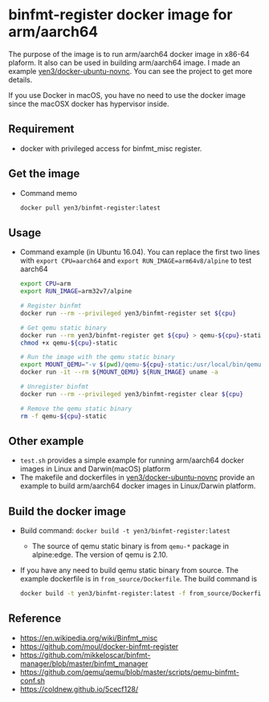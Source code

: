 # binfmt-register docker image for arm/aarch64

The purpose of the image is to run arm/aarch64 docker image in x86-64 plaform.
It also can be used in building arm/aarch64 image. I made an example
[yen3/docker-ubuntu-novnc](https://github.com/yen3/docker-ubuntu-novnc).
You can see the project to get more details.

If you use Docker in macOS, you have no need to use the docker image since the
macOSX docker has hypervisor inside.


## Requirement

* docker with privileged access for binfmt_misc register.


## Get the image

* Command memo

    ```bash
    docker pull yen3/binfmt-register:latest
    ```


## Usage

* Command example (in Ubuntu 16.04). You can replace the first two lines
  with `export CPU=aarch64` and `export RUN_IMAGE=arm64v8/alpine` to test
  aarch64

    ```bash
    export CPU=arm
    export RUN_IMAGE=arm32v7/alpine

    # Register binfmt
    docker run --rm --privileged yen3/binfmt-register set ${cpu}

    # Get qemu static binary
    docker run --rm yen3/binfmt-register get ${cpu} > qemu-${cpu}-static
    chmod +x qemu-${cpu}-static

    # Run the image with the qemu static binary
    export MOUNT_QEMU="-v $(pwd)/qemu-${cpu}-static:/usr/local/bin/qemu-${cpu}-static"
    docker run -it --rm ${MOUNT_QEMU} ${RUN_IMAGE} uname -a

    # Unregister binfmt
    docker run --rm --privileged yen3/binfmt-register clear ${cpu}

    # Remove the qemu static binary
    rm -f qemu-${cpu}-static
    ```

## Other example

* `test.sh` provides a simple example for running arm/aarch64 docker images in
  Linux and Darwin(macOS) platform
* The makefile and dockerfiles in [yen3/docker-ubuntu-novnc](https://github.com/yen3/docker-ubuntu-novnc)
  provide an example to build arm/aarch64 docker images in Linux/Darwin
  platform.


## Build the docker image

* Build command: `docker build -t yen3/binfmt-register:latest`
    * The source of qemu static binary is from `qemu-*` package in
      alpine:edge. The version of qemu is 2.10.
* If you have any need to build qemu static binary from source. The example
  dockerfile is in `from_source/Dockerfile`. The build command is

    ```bash
    docker build -t yen3/binfmt-register:latest -f from_source/Dockerfile
    ```

## Reference

* https://en.wikipedia.org/wiki/Binfmt_misc
* https://github.com/moul/docker-binfmt-register
* https://github.com/mikkeloscar/binfmt-manager/blob/master/binfmt_manager
* https://github.com/qemu/qemu/blob/master/scripts/qemu-binfmt-conf.sh
* https://coldnew.github.io/5cecf128/


